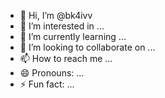 - 👋 Hi, I’m @bk4ivv
- 👀 I’m interested in ...
- 🌱 I’m currently learning ...
- 💞️ I’m looking to collaborate on ...
- 📫 How to reach me ...
- 😄 Pronouns: ...
- ⚡ Fun fact: ...

<!---
bk4ivv/bk4ivv is a ✨ special ✨ repository because its `README.md` (this file) appears on your GitHub profile.
You can click the Preview link to take a look at your changes.
--->
